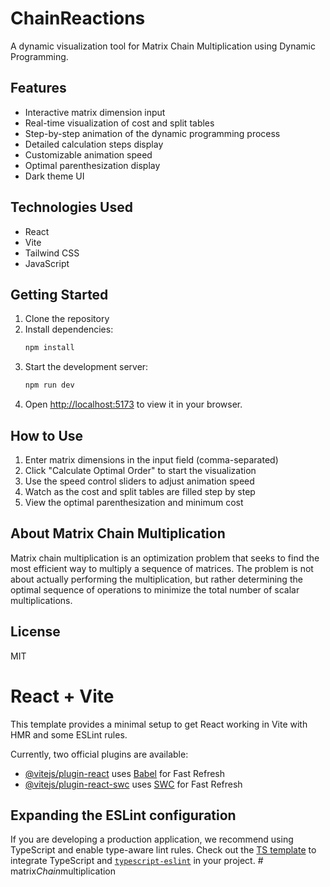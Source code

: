 # ChainReactions

A dynamic visualization tool for Matrix Chain Multiplication using Dynamic Programming.

## Features

- Interactive matrix dimension input
- Real-time visualization of cost and split tables
- Step-by-step animation of the dynamic programming process
- Detailed calculation steps display
- Customizable animation speed
- Optimal parenthesization display
- Dark theme UI

## Technologies Used

- React
- Vite
- Tailwind CSS
- JavaScript

## Getting Started

1. Clone the repository
2. Install dependencies:
   ```bash
   npm install
   ```
3. Start the development server:
   ```bash
   npm run dev
   ```
4. Open [http://localhost:5173](http://localhost:5173) to view it in your browser.

## How to Use

1. Enter matrix dimensions in the input field (comma-separated)
2. Click "Calculate Optimal Order" to start the visualization
3. Use the speed control sliders to adjust animation speed
4. Watch as the cost and split tables are filled step by step
5. View the optimal parenthesization and minimum cost

## About Matrix Chain Multiplication

Matrix chain multiplication is an optimization problem that seeks to find the most efficient way to multiply a sequence of matrices. The problem is not about actually performing the multiplication, but rather determining the optimal sequence of operations to minimize the total number of scalar multiplications.

## License

MIT

# React + Vite

This template provides a minimal setup to get React working in Vite with HMR and some ESLint rules.

Currently, two official plugins are available:

- [@vitejs/plugin-react](https://github.com/vitejs/vite-plugin-react/blob/main/packages/plugin-react/README.md) uses [Babel](https://babeljs.io/) for Fast Refresh
- [@vitejs/plugin-react-swc](https://github.com/vitejs/vite-plugin-react-swc) uses [SWC](https://swc.rs/) for Fast Refresh

## Expanding the ESLint configuration

If you are developing a production application, we recommend using TypeScript and enable type-aware lint rules. Check out the [TS template](https://github.com/vitejs/vite/tree/main/packages/create-vite/template-react-ts) to integrate TypeScript and [`typescript-eslint`](https://typescript-eslint.io) in your project.
#   m a t r i x _ C h a i n _ m u l t i p l i c a t i o n 
 
 